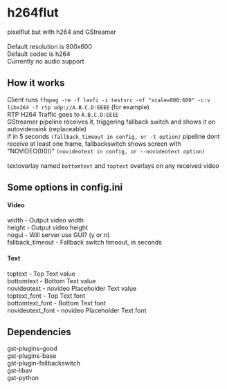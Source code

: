 # h264flut

pixelflut but with h264 and GStreamer<br><br>
Default resolution is 800x600<br>
Default codec is h264<br>
Currently no audio support
<br>

## How it works<br>

Client runs `ffmpeg -re -f lavfi -i testsrc -vf "scale=800:600" -c:v libx264 -f rtp udp://A.B.C.D:EEEE` (for example)<br>
RTP H264 Traffic goes to `A.B.C.D:EEEE`<br>
GStreamer pipeline receives it, triggering fallback switch and shows it on autovideosink (replaceable)<br>
If in 5 seconds `(fallback_timeout in config, or -t option)` pipeline dont receive at least one frame, fallbackswitch shows screen with "NOVIDEO0)0))" `(novideotext in config, or --novideotext option)`<br><br>
textoverlay named `bottomtext` and `toptext` overlays on any received video
<br>

## Some options in config.ini
#### Video<br>
 width - Output video width<br>
 height - Output video height<br>
 nogui - Will server use GUI? (y or n)<br>
 fallback_timeout - Fallback switch timeout, in seconds

#### Text<br>
 toptext - Top Text value<br>
 bottomtext - Bottom Text value<br>
 novideotext - novideo Placeholder Text value<br>
 toptext_font - Top Text font<br>
 bottomtext_font - Bottom Text font<br>
 novideotext_font - novideo Placeholder Text font<br>

## Dependencies

gst-plugins-good<br>
gst-plugins-base<br>
gst-plugin-fallbackswitch<br>
gst-libav<br>
gst-python
